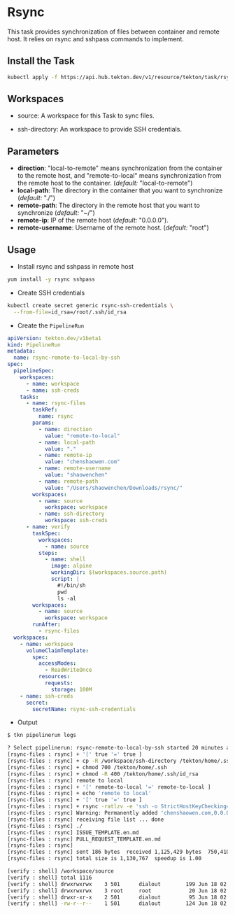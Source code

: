 # Rsync

This task provides synchronization of files between container and remote host. It relies on rsync and sshpass commands to implement.

## Install the Task

```bash
kubectl apply -f https://api.hub.tekton.dev/v1/resource/tekton/task/rsync/0.1/raw
```

## Workspaces

- source: A workspace for this Task to sync files.

- ssh-directory: An workspace to provide SSH credentials.

## Parameters

- **direction**: "local-to-remote" means synchronization from the container to the remote host, and "remote-to-local" means synchronization from the remote host to the container. (_default:_ "local-to-remote")
- **local-path**: The directory in the container that you want to synchronize (_default:_ "./")
- **remote-path**: The directory in the remote host that you want to synchronize (_default:_ "~/")
- **remote-ip**: IP of the remote host (_default:_ "0.0.0.0").
- **remote-username**: Username of the remote host. (_default:_ "root")

## Usage

- Install rsync and sshpass in remote host

```bash
yum install -y rsync sshpass
```

- Create SSH credentials

```bash
kubectl create secret generic rsync-ssh-credentials \
  --from-file=id_rsa=/root/.ssh/id_rsa
```

- Create the `PipelineRun`

```yaml
apiVersion: tekton.dev/v1beta1
kind: PipelineRun
metadata:
  name: rsync-remote-to-local-by-ssh
spec:
  pipelineSpec:
    workspaces:
      - name: workspace
      - name: ssh-creds
    tasks:
      - name: rsync-files
        taskRef:
          name: rsync
        params:
          - name: direction
            value: "remote-to-local"
          - name: local-path
            value: "."
          - name: remote-ip
            value: "chenshaowen.com"
          - name: remote-username
            value: "shaowenchen"
          - name: remote-path
            value: "/Users/shaowenchen/Downloads/rsync/"
        workspaces:
          - name: source
            workspace: workspace
          - name: ssh-directory
            workspace: ssh-creds
      - name: verify
        taskSpec:
          workspaces:
            - name: source
          steps:
            - name: shell
              image: alpine
              workingDir: $(workspaces.source.path)
              script: |
                #!/bin/sh
                pwd
                ls -al
        workspaces:
          - name: source
            workspace: workspace
        runAfter:
          - rsync-files
  workspaces:
    - name: workspace
      volumeClaimTemplate:
        spec:
          accessModes:
            - ReadWriteOnce
          resources:
            requests:
              storage: 100M
    - name: ssh-creds
      secret:
        secretName: rsync-ssh-credentials
```

- Output

```bash
$ tkn pipelinerun logs 

? Select pipelinerun: rsync-remote-to-local-by-ssh started 20 minutes ago
[rsync-files : rsync] + '[' true '=' true ]
[rsync-files : rsync] + cp -R /workspace/ssh-directory /tekton/home/.ssh
[rsync-files : rsync] + chmod 700 /tekton/home/.ssh
[rsync-files : rsync] + chmod -R 400 /tekton/home/.ssh/id_rsa
[rsync-files : rsync] remote to local
[rsync-files : rsync] + '[' remote-to-local '=' remote-to-local ]
[rsync-files : rsync] + echo 'remote to local'
[rsync-files : rsync] + '[' true '=' true ]
[rsync-files : rsync] + rsync -ratlzv -e 'ssh -o StrictHostKeyChecking=no -i /tekton/home/.ssh/id_rsa' shaowenchen@chenshaowen.com:/Users/shaowenchen/Downloads/rsync/ .
[rsync-files : rsync] Warning: Permanently added 'chenshaowen.com,0.0.0.0' (ECDSA) to the list of known hosts.
[rsync-files : rsync] receiving file list ... done
[rsync-files : rsync] ./
[rsync-files : rsync] ISSUE_TEMPLATE.en.md
[rsync-files : rsync] PULL_REQUEST_TEMPLATE.en.md
[rsync-files : rsync]
[rsync-files : rsync] sent 186 bytes  received 1,125,429 bytes  750,410.00 bytes/sec
[rsync-files : rsync] total size is 1,130,767  speedup is 1.00

[verify : shell] /workspace/source
[verify : shell] total 1116
[verify : shell] drwxrwxrwx    3 501      dialout        199 Jun 18 02:49 .
[verify : shell] drwxrwxrwx    3 root     root            20 Jun 18 02:56 ..
[verify : shell] drwxr-xr-x    2 501      dialout         95 Jun 18 02:42 ISSUE_TEMPLATE.en.md
[verify : shell] -rw-r--r--    1 501      dialout        124 Jun 18 02:42 PULL_REQUEST_TEMPLATE.en.md
```

